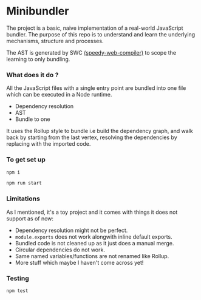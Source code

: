 # Minibundler

The project is a basic, naive implementation of a real-world JavaScript bundler. The purpose of this repo is to understand and learn the underlying mechanisms, structure and processes.

The AST is generated by SWC [(speedy-web-compiler)](https://swc.rs/docs/usage/core#parse) to scope the learning to only bundling.

### What does it do ?

All the JavaScript files with a single entry point are bundled into one file which can be executed in a Node runtime.

-   Dependency resolution
-   AST
-   Bundle to one

It uses the Rollup style to bundle i.e build the dependency graph, and walk back by starting from the last vertex, resolving the dependencies by replacing with the imported code.

### To get set up

```bash
npm i

npm run start
```

### Limitations

As I mentioned, it's a toy project and it comes with things it does not support as of now:

-   Dependency resolution might not be perfect.
-   `module.exports` does not work alongwith inline default exports.
-   Bundled code is not cleaned up as it just does a manual merge.
-   Circular dependencies do not work.
-   Same named variables/functions are not renamed like Rollup.
-   More stuff which maybe I haven't come across yet!

### Testing

```bash
npm test
```
